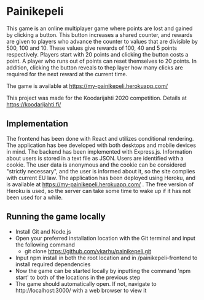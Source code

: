 # Painikepeli
This game is an online multiplayer game where points are lost and gained by clicking a button. This button increases a shared counter, and rewards are given to players who advance the counter to values that are divisible by 500, 100 and 10. These values give rewards of 100, 40 and 5 points respectively. Players start with 20 points and clicking the button costs a point. A player who runs out of points can reset themselves to 20 points. In addition, clicking the button reveals to thep layer how many clicks are required for the next reward at the current time.

The game is available at https://my-painikepeli.herokuapp.com/

This project was made for the Koodarijahti 2020 competition. Details at https://koodarijahti.fi/

## Implementation
The frontend has been done with React and utilizes conditional rendering. The application has bee developed with both desktops and mobile devices in mind. The backend has been implemented with Express.js. Information about users is stored in a text file as JSON. Users are identified with a cookie. The user data is anonymous and the cookie can be considered "strictly necessary", and the user is informed about it, so the site complies with current EU law. The application has been deployed using Heroku, and is available at https://my-painikepeli.herokuapp.com/ . The free version of Heroku is used, so the server can take some time to wake up if it has not been used for a while.

## Running the game locally
  - Install Git and Node.js
  - Open your preferred installation location with the Git terminal and input the following command
    - git clone https://github.com/vkarhu/painikepeli.git
  - Input npm install in both the root location and in /painikepeli-frontend to install required dependencies
  - Now the game can be started locally by inputting the command 'npm start' to both of the locations in the previous step
  - The game should automatically open. If not, navigate to http://localhost:3000/ with a web browser to view it
